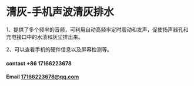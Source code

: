# 清灰-手机声波清灰排水

1、提供了多个频率的音频，可利用自动高频率定时震动和发声，促使扬声器孔和充电接口中的水渍和灰尘排出来。

2、可以查看手机的硬件信息以及屏幕检测等。

#### contact +86 17166223678
#### Email 17166223678@qq.com
